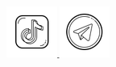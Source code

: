 <div style="display: inline-block; text-align: center;">
    <a href="https://tiktok.com/@mhqb365" target="_blank">
        <img src="img/tiktok.png" />
    </a>
    <a href="https://t.me/mhqb365" target="_blank">
        <img src="img/telegram.png" />
    </a>
</div>
